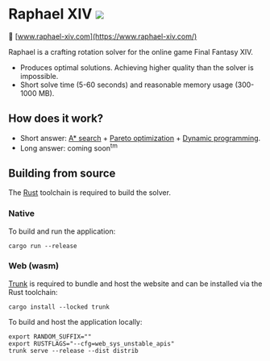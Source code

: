 # Raphael XIV [<img src="https://img.shields.io/discord/1244140502643904522?logo=discord&logoColor=white"/>](https://discord.com/invite/m2aCy3y8he)

:link: [www.raphael-xiv.com](https://www.raphael-xiv.com/)

Raphael is a crafting rotation solver for the online game Final Fantasy XIV.
* Produces optimal solutions. Achieving higher quality than the solver is impossible.
* Short solve time (5-60 seconds) and reasonable memory usage (300-1000 MB).

## How does it work?

* Short answer: [A* search](https://en.wikipedia.org/wiki/A*_search_algorithm) + [Pareto optimization](https://en.wikipedia.org/wiki/Multi-objective_optimization) + [Dynamic programming](https://en.wikipedia.org/wiki/Dynamic_programming).
* Long answer: coming soon<sup>tm</sup>

## Building from source

The [Rust](https://www.rust-lang.org/) toolchain is required to build the solver.

### Native

To build and run the application:

```
cargo run --release
```

### Web (wasm)

[Trunk](https://trunkrs.dev/) is required to bundle and host the website and can be installed via the Rust toolchain:

```
cargo install --locked trunk
```

To build and host the application locally:

```
export RANDOM_SUFFIX=""
export RUSTFLAGS="--cfg=web_sys_unstable_apis"
trunk serve --release --dist distrib
```
